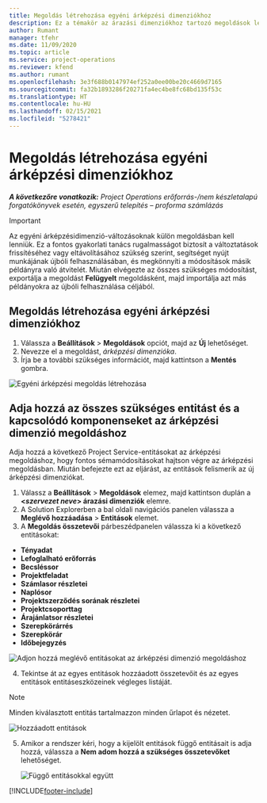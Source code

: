 ```yaml
---
title: Megoldás létrehozása egyéni árképzési dimenziókhoz
description: Ez a témakör az árazási dimenziókhoz tartozó megoldások létrehozásáról nyújt információt.
author: Rumant
manager: tfehr
ms.date: 11/09/2020
ms.topic: article
ms.service: project-operations
ms.reviewer: kfend
ms.author: rumant
ms.openlocfilehash: 3e3f688b0147974ef252a0ee00be20c4669d7165
ms.sourcegitcommit: fa32b1893286f20271fa4ec4be8fc68bd135f53c
ms.translationtype: HT
ms.contentlocale: hu-HU
ms.lasthandoff: 02/15/2021
ms.locfileid: "5278421"
---
```

# <a name="create-a-solution-for-custom-pricing-dimensions"></a>Megoldás létrehozása egyéni árképzési dimenziókhoz

 _**A következőre vonatkozik:** Project Operations erőforrás-/nem készletalapú forgatókönyvek esetén, egyszerű telepítés – proforma számlázás_ 

>[!IMPORTANT]
>Az egyéni árképzésidimenzió-változásoknak külön megoldásban kell lenniük. Ez a fontos gyakorlati tanács rugalmasságot biztosít a változtatások frissítéséhez vagy eltávolításához szükség szerint, segítséget nyújt munkájának újbóli felhasználásában, és megkönnyíti a módosítások másik példányra való átvitelét. Miután elvégezte az összes szükséges módosítást, exportálja a megoldást **Felügyelt** megoldásként, majd importálja azt más példányokra az újbóli felhasználása céljából.

## <a name="create-a-solution-for-custom-pricing-dimensions"></a>Megoldás létrehozása egyéni árképzési dimenziókhoz

1.  Válassza a **Beállítások** > **Megoldások** opciót, majd az **Új** lehetőséget.
2.  Nevezze el a megoldást, *<your organization name> árképzési dimenzióka*.
3. Írja be a további szükséges információt, majd kattintson a **Mentés** gombra.

  ![Egyéni árképzési megoldás létrehozása](./media/Creation-of-custom-pricing-dimension-solution.png)
 
## <a name="add-all-required-entities-and-related-components-to-the-pricing-dimension-solution"></a>Adja hozzá az összes szükséges entitást és a kapcsolódó komponenseket az árképzési dimenzió megoldáshoz

Adja hozzá a következő Project Service-entitásokat az árképzési megoldáshoz, hogy fontos sémamódosításokat hajtson végre az árképzési megoldásban. Miután befejezte ezt az eljárást, az entitások felismerik az új árképzési dimenziókat.

1.  Válassz a **Beállítások** > **Megoldások** elemez, majd kattintson duplán a **<*szervezet neve*> árazási dimenziók** elemre.
2.  A Solution Explorerben a bal oldali navigációs panelen válassza a **Meglévő hozzáadása** > **Entitások** elemet.
3.  A **Megoldás összetevői** párbeszédpanelen válassza ki a következő entitásokat:
 
   - **Tényadat**
   - **Lefoglalható erőforrás**
   - **Becsléssor**
   - **Projektfeladat**
   - **Számlasor részletei**
   - **Naplósor**
   - **Projektszerződés sorának részletei**
   - **Projektcsoporttag**
   - **Árajánlatsor részletei**
   - **Szerepkörárrés**
   - **Szerepkörár**
   - **Időbejegyzés**
 
   ![Adjon hozzá meglévő entitásokat az árképzési dimenzió megoldáshoz](./media/Existing-entities-to-PD-solution.png)
 
 4. Tekintse át az egyes entitások hozzáadott összetevőit és az egyes entitások entitáseszközeinek végleges listáját. 

   >[!NOTE]
   > Minden kiválasztott entitás tartalmazzon minden űrlapot és nézetet.

  ![Hozzáadott entitások](./media/solution-component-selection.png)


5.  Amikor a rendszer kéri, hogy a kijelölt entitások függő entitásait is adja hozzá, válassza a **Nem adom hozzá a szükséges összetevőket** lehetőséget.

    ![Függő entitásokkal együtt](./media/Do-not-include-required.png)


[!INCLUDE[footer-include](../includes/footer-banner.md)]